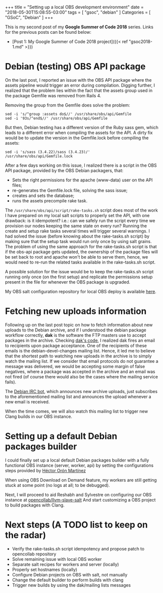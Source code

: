 +++
title = "Setting up a local OBS development environment"
date = "2018-05-30T15:08:55-03:00"
tags = [ "gsoc", "debian" ]
Categories = [ "GSoC", "Debian" ]
+++

This is my second post of my **Google Summer of Code 2018** series. Links for
the previous posts can be found below:

- [Post 1: My Google Summer of Code 2018 project]({{< ref "gsoc2018-1.md" >}})

# Debian (testing) OBS API package

On the last post, I reported an issue with the OBS API package where the assets
pipeline would trigger an error during compilation. Digging further, I realized
that the problem lies within the fact that the assets group used in the package
Gemfile was removed from Rails 4.

Removing the group from the Gemfile does solve the problem:

```
sed -i 's/^group :assets do$//' /usr/share/obs/api/Gemfile
sed -i '93s/^end$//' /usr/share/obs/api/Gemfile
```

But then, Debian testing has a different version of the Ruby sass gem, which
leads to a different error when compiling the assets for the API. A dirty fix
would be to update the version in the Gemfile.lock before compiling the assets:

```
sed -i 's/sass (3.4.22)/sass (3.4.23)/' /usr/share/obs/api/Gemfile.lock
```

After a few days working on this issue, I realized there is a script in the OBS
API package, provided by the OBS Debian packagers, that:

- Sets the right permissions for the apache (www-data) user on the API files;
- re-generates the Gemfile.lock file, solving the sass issue;
- creates and sets the database;
- runs the assets precompile rake task.

The `/usr/share/obs/api/script/rake-tasks.sh` script does most of the work I
have prepared on my local salt scripts to properly set the API, with one
drawback: is it idempotent?  i.e.: can we safely run the script every time we
provision our nodes keeping the same state on every run? Running the create and
setup rake tasks several times will trigger several warnings. I had solved the
issue (before knowing about the rake-tasks.sh script) by making sure that the
setup task would run only once by using salt grains. The problem of using the
same approach for the rake-tasks.sh script is that if the obs-api package gets
updated, the ownership of the package files will be set back to root and apache
won't be able to serve them, hence, we would need to re-run the related tasks
available in the rake-tasks.sh script.

A possible solution for the issue would be to keep the rake-tasks.sh script
running only once (on the first setup) and replicate the permissions setup
present in the file for whenever the OBS package is upgraded.

My OBS salt configuration repository for local OBS deploy is available
[here](https://github.com/athos-ribeiro/salt-obs).

# Fetching new uploads information

Following up on the last post topic on how to fetch information about new
uploads to the Debian archive, and if I understood the debian package workflow
correctly, __dak__ is the software the FTP masters use to accept packages in
the archive.  Checking [dak's code](https://salsa.debian.org/ftp-team/dak), I
realized dak fires an email to recipients upon package acceptance. One of the
recipients of these emails is the debian-devel-changes mailing list. Hence, it
led me to believe that the shortest path to watching new uploads in the archive
is to simply watch the mailing list. If we consider that email protocols do not
guarantee a message was delivered, we would be accepting some margin of false
negatives, where a package was accepted in the archive and an email was not
fired (of course there would also be the cases where the mailing service
fails).

The [Debian IRC bot](https://github.com/sebastinas/debian-devel-changes-bot),
which announces new archive uploads, just subscribes to the aforementioned
mailing list and announces the upload whenever a new email is received.

When the time comes, we will also watch this mailing list to trigger new Clang
builds in our OBS instance.

# Setting up a default Debian packages builder

I could finally set up a local default Debian packages builder with a fully
functional OBS instance (server, worker, api) by setting the configurations
steps provided by [Héctor Orón
Martínez](https://www.collabora.com/news-and-blog/blog/2016/10/25/open-build-service-in-debian-part-2/)

When using OBS Download on Demand feature, my workers are still getting stuck
at some point (no logs at all; to be debugged).

Next, I will proceed to aid Reshabh and Sylvestre on configuring our OBS
instance at
[opencollab/llvm-slave-salt](https://github.com/opencollab/llvm-slave-salt) And
start customizing a OBS project to build packages with Clang.

# Next steps (A TODO list to keep on the radar)

- Verify the rake-tasks.sh script idempotency and propose patch to opencollab repository
- Solve remaining issue with local OBS worker
- Separate salt recipes for workers and server (locally)
- Properly set hostnames (locally)
- Configure Debian projects on OBS with salt, not manually
- Change the default builder to perform builds with clang
- Trigger new builds by using the dak/mailing lists messages

